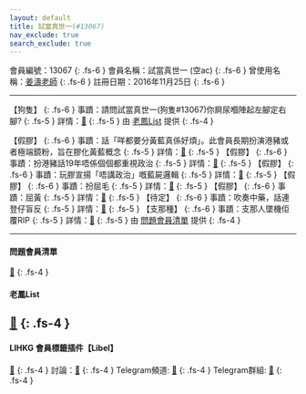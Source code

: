 ```yaml
---
layout: default
title: 試當真世一(#13067)
nav_exclude: true
search_exclude: true
---
```


會員編號：13067
{: .fs-6 }
會員名稱：試當真世一 (空ac)
{: .fs-6 }
曾使用名稱：[姜濤老師](https://lih.kg/aODOgjV)
{: .fs-6 }
註冊日期：2016年11月25日
{: .fs-6 }

---

<div class="code-example" markdown="1">

【狗隻】
{: .fs-6 }
事蹟：請問試當真世一(狗隻#13067)你屙尿嗰陣起左腳定右腳?
{: .fs-5 }
詳情：[🔗](https://lih.kg/2713971)
{: .fs-5 }
由 [老鳳List](#老鳳list) 提供
{: .fs-4 }

</div>
<div class="code-example" markdown="1">

【假膠】
{: .fs-6 }
事蹟：話「咩都要分黃藍真係好煩」。此會員長期扮演港豬或者極端鏡粉，旨在膠化黃藍概念
{: .fs-5 }
詳情：[🔗](https://lih.kg/bchEsFV)
{: .fs-5 }
【假膠】
{: .fs-6 }
事蹟：扮港豬話19年唔係個個都重視政治
{: .fs-5 }
詳情：[🔗](https://lih.kg/wqJpHHX)
{: .fs-5 }
【假膠】
{: .fs-6 }
事蹟：玩膠宣揚「唔講政治」嘅藍屍邏輯
{: .fs-5 }
詳情：[🔗](https://lih.kg/beJNztV)
{: .fs-5 }
【假膠】
{: .fs-6 }
事蹟：扮屈毛
{: .fs-5 }
詳情：[🔗](https://lih.kg/bdPiqpV)
{: .fs-5 }
【假膠】
{: .fs-6 }
事蹟：屈黃
{: .fs-5 }
詳情：[🔗](https://lih.kg/hABLET)
{: .fs-5 }
【待定】
{: .fs-6 }
事蹟：吹奏中藥，話連登仔盲反
{: .fs-5 }
詳情：[🔗](https://lih.kg/biPJgEV)
{: .fs-5 }
【支那種】
{: .fs-6 }
事蹟：支那人墜機佢覆RIP
{: .fs-5 }
詳情：[🔗](https://lih.kg/bjpAjzV)
{: .fs-5 }
由 [問題會員清單](#問題會員清單) 提供
{: .fs-4 }

</div>

-------------
#### 問題會員清單
[🔗](https://github.com/V4KFDgEw8T/rccnmlhnzv)
{: .fs-4 }
#### 老鳳List
[🔗](https://lihkg.com/thread/2808424)
{: .fs-4 }
-------------
#### LIHKG 會員標籤插件【Libel】
[🔗](https://kitce.github.io/libel)
{: .fs-4 }
討論：[🔗](https://lih.kg/2841778)
{: .fs-4 }
Telegram頻道: [🔗](https://t.me/LibelOfficialChannel)
{: .fs-4 }
Telegram群組: [🔗](https://t.me/LibelOfficialGroup)
{: .fs-4 }
